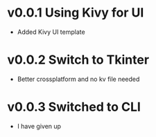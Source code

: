 
v0.0.1 Using Kivy for UI
========================
- Added Kivy UI template

v0.0.2 Switch to Tkinter
========================
- Better crossplatform and no kv file needed

v0.0.3 Switched to CLI 
==========================
- I have given up
